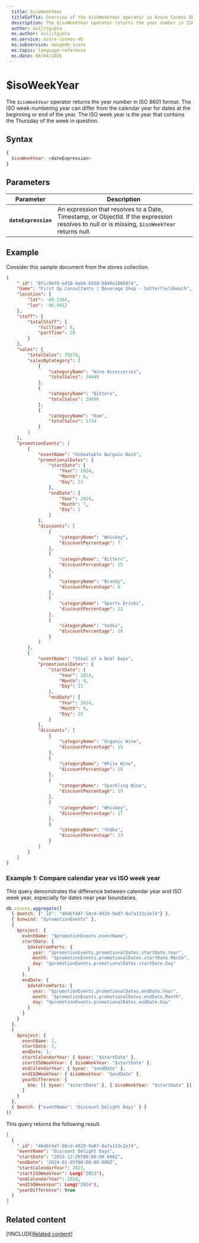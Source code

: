 ```yaml
---
  title: $isoWeekYear
  titleSuffix: Overview of the $isoWeekYear operator in Azure Cosmos DB for MongoDB (vCore)
  description: The $isoWeekYear operator returns the year number in ISO 8601 format, which can differ from the calendar year for dates at the beginning or end of the year.
  author: avijitgupta
  ms.author: avijitgupta
  ms.service: azure-cosmos-db
  ms.subservice: mongodb-vcore
  ms.topic: language-reference
  ms.date: 08/04/2025
---
```


# $isoWeekYear

The `$isoWeekYear` operator returns the year number in ISO 8601 format. The ISO week-numbering year can differ from the calendar year for dates at the beginning or end of the year. The ISO week year is the year that contains the Thursday of the week in question.

## Syntax

```javascript
{
  $isoWeekYear: <dateExpression>
}
```

## Parameters

| Parameter | Description |
| --- | --- |
| **`dateExpression`** | An expression that resolves to a Date, Timestamp, or ObjectId. If the expression resolves to null or is missing, `$isoWeekYear` returns null. |

## Example

Consider this sample document from the stores collection.

```json
{
    "_id": "0fcc0bf0-ed18-4ab8-b558-9848e18058f4",
    "name": "First Up Consultants | Beverage Shop - Satterfieldmouth",
    "location": {
        "lat": -89.2384,
        "lon": -46.4012
    },
    "staff": {
        "totalStaff": {
            "fullTime": 8,
            "partTime": 20
        }
    },
    "sales": {
        "totalSales": 75670,
        "salesByCategory": [
            {
                "categoryName": "Wine Accessories",
                "totalSales": 34440
            },
            {
                "categoryName": "Bitters",
                "totalSales": 39496
            },
            {
                "categoryName": "Rum",
                "totalSales": 1734
            }
        ]
    },
    "promotionEvents": [
        {
            "eventName": "Unbeatable Bargain Bash",
            "promotionalDates": {
                "startDate": {
                    "Year": 2024,
                    "Month": 6,
                    "Day": 23
                },
                "endDate": {
                    "Year": 2024,
                    "Month": 7,
                    "Day": 2
                }
            },
            "discounts": [
                {
                    "categoryName": "Whiskey",
                    "discountPercentage": 7
                },
                {
                    "categoryName": "Bitters",
                    "discountPercentage": 15
                },
                {
                    "categoryName": "Brandy",
                    "discountPercentage": 8
                },
                {
                    "categoryName": "Sports Drinks",
                    "discountPercentage": 22
                },
                {
                    "categoryName": "Vodka",
                    "discountPercentage": 19
                }
            ]
        },
        {
            "eventName": "Steal of a Deal Days",
            "promotionalDates": {
                "startDate": {
                    "Year": 2024,
                    "Month": 9,
                    "Day": 21
                },
                "endDate": {
                    "Year": 2024,
                    "Month": 9,
                    "Day": 29
                }
            },
            "discounts": [
                {
                    "categoryName": "Organic Wine",
                    "discountPercentage": 19
                },
                {
                    "categoryName": "White Wine",
                    "discountPercentage": 20
                },
                {
                    "categoryName": "Sparkling Wine",
                    "discountPercentage": 19
                },
                {
                    "categoryName": "Whiskey",
                    "discountPercentage": 17
                },
                {
                    "categoryName": "Vodka",
                    "discountPercentage": 23
                }
            ]
        }
    ]
}
```

### Example 1: Compare calendar year vs ISO week year

This query demonstrates the difference between calendar year and ISO week year, especially for dates near year boundaries.

```javascript
db.stores.aggregate([
  { $match: {"_id": "40d6f4d7-50cd-4929-9a07-0a7a133c2e74"} },
  { $unwind: "$promotionEvents" },
  {
    $project: {
      eventName: "$promotionEvents.eventName",
      startDate: {
        $dateFromParts: {
          year: "$promotionEvents.promotionalDates.startDate.Year",
          month: "$promotionEvents.promotionalDates.startDate.Month",
          day: "$promotionEvents.promotionalDates.startDate.Day"
        }
      },
      endDate: {
        $dateFromParts: {
          year: "$promotionEvents.promotionalDates.endDate.Year",
          month: "$promotionEvents.promotionalDates.endDate.Month",
          day: "$promotionEvents.promotionalDates.endDate.Day"
        }
      }
    }
  },
  {
    $project: {
      eventName: 1,
      startDate: 1,
      endDate: 1,
      startCalendarYear: { $year: "$startDate" },
      startISOWeekYear: { $isoWeekYear: "$startDate" },
      endCalendarYear: { $year: "$endDate" },
      endISOWeekYear: { $isoWeekYear: "$endDate" },
      yearDifference: {
        $ne: [{ $year: "$startDate" }, { $isoWeekYear: "$startDate" }]
      }
    }
  },
  { $match: {"eventName": "Discount Delight Days" } }
])
```

This query returns the following result.

```json
[
  {
    "_id": "40d6f4d7-50cd-4929-9a07-0a7a133c2e74",
    "eventName": "Discount Delight Days",
    "startDate": "2023-12-26T00:00:00.000Z",
    "endDate": "2024-01-05T00:00:00.000Z",
    "startCalendarYear": 2023,
    "startISOWeekYear": Long("2023"),
    "endCalendarYear": 2024,
    "endISOWeekYear": Long("2024"),
    "yearDifference": true
  }
]
```

## Related content

[!INCLUDE[Related content](../includes/related-content.md)]
